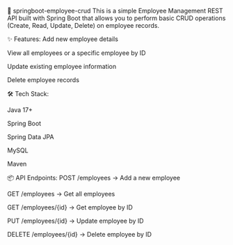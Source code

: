 🌟 springboot-employee-crud
This is a simple Employee Management REST API built with Spring Boot that allows you to perform basic CRUD operations (Create, Read, Update, Delete) on employee records.

✨ Features:
Add new employee details

View all employees or a specific employee by ID

Update existing employee information

Delete employee records

🛠 Tech Stack:

Java 17+

Spring Boot

Spring Data JPA

MySQL

Maven

📦 API Endpoints:
POST /employees → Add a new employee

GET /employees → Get all employees

GET /employees/{id} → Get employee by ID

PUT /employees/{id} → Update employee by ID

DELETE /employees/{id} → Delete employee by ID
